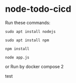 # node-todo-cicd

Run these commands:


`sudo apt install nodejs`


`sudo apt install npm`


`npm install`

`node app.js`

or Run by docker compose 2

test

